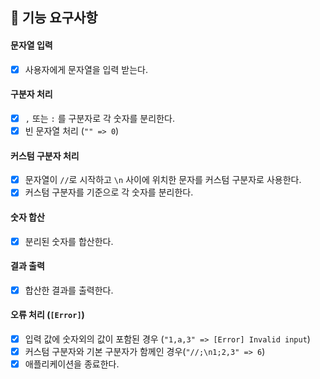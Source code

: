 ## 🎯 기능 요구사항

#### 문자열 입력

- [x] 사용자에게 문자열을 입력 받는다.

#### 구분자 처리

- [x] `,` 또는 `:` 를 구분자로 각 숫자를 분리한다.
- [x] 빈 문자열 처리 (`"" => 0`)

#### 커스텀 구분자 처리

- [x] 문자열이 `//`로 시작하고 `\n` 사이에 위치한 문자를 커스텀 구분자로 사용한다.
- [x] 커스텀 구분자를 기준으로 각 숫자를 분리한다.

#### 숫자 합산

- [x] 분리된 숫자를 합산한다.

#### 결과 출력

- [x] 합산한 결과를 출력한다.

#### 오류 처리 (`[Error]`)

- [x] 입력 값에 숫자외의 값이 포함된 경우 (`"1,a,3" => [Error] Invalid input`)
- [x] 커스텀 구분자와 기본 구분자가 함께인 경우(`"//;\n1;2,3" => 6`)
- [x] 애플리케이션을 종료한다.
